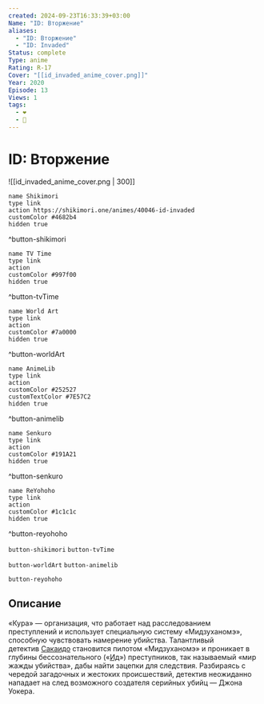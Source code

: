 ```yaml
---
created: 2024-09-23T16:33:39+03:00
Name: "ID: Вторжение"
aliases:
  - "ID: Вторжение"
  - "ID: Invaded"
Status: complete
Type: anime
Rating: R-17
Cover: "[[id_invaded_anime_cover.png]]"
Year: 2020
Episode: 13
Views: 1
tags:
  - ❤
  - 🔞
---
```


# ID: Вторжение

![[id_invaded_anime_cover.png | 300]]

```button
name Shikimori
type link
action https://shikimori.one/animes/40046-id-invaded
customColor #4682b4
hidden true
```
^button-shikimori

```button
name TV Time
type link
action 
customColor #997f00
hidden true
```
^button-tvTime

```button
name World Art
type link
action 
customColor #7a0000
hidden true
```
^button-worldArt

```button
name AnimeLib
type link
action 
customColor #252527
customTextColor #7E57C2
hidden true
```
^button-animelib

```button
name Senkuro
type link
action 
customColor #191A21
hidden true
```
^button-senkuro

```button
name ReYohoho
type link
action 
customColor #1c1c1c
hidden true
```
^button-reyohoho



`button-shikimori` `button-tvTime`

`button-worldArt` `button-animelib`

`button-reyohoho`

## Описание

«Кура» — организация, что работает над расследованием преступлений и использует специальную систему «Мидзуханомэ», способную чувствовать намерение убийства. Талантливый детектив [Сакаидо](https://shikimori.one/characters/172213-akihito-narihisago) становится пилотом «Мидзуханомэ» и проникает в глубины бессознательного («[Ид](https://ru.wikipedia.org/wiki/%D0%9E%D0%BD%D0%BE_(%D0%BF%D1%81%D0%B8%D1%85%D0%BE%D0%BB%D0%BE%D0%B3%D0%B8%D1%8F))») преступников, так называемый «мир жажды убийства», дабы найти зацепки для следствия. Разбираясь с чередой загадочных и жестоких происшествий, детектив неожиданно нападает на след возможного создателя серийных убийц — Джона Уокера.
